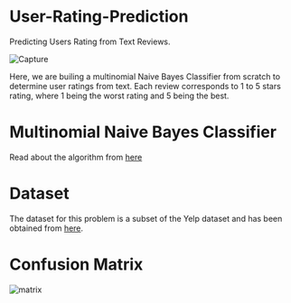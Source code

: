 # User-Rating-Prediction
Predicting Users Rating from Text Reviews. 


![Capture](https://user-images.githubusercontent.com/65237445/145256144-4f2d2d01-9261-498e-a024-499f38d67a12.PNG)

Here, we are builing a multinomial Naive Bayes Classifier from scratch to determine user ratings from text. Each review corresponds to 1 to 5 stars rating, where 1 being the worst rating and 5 being the best.

# Multinomial Naive Bayes Classifier
Read about the algorithm from [here](https://www.upgrad.com/blog/multinomial-naive-bayes-explained/)

# Dataset
The dataset for this problem is a subset of the Yelp dataset and has been obtained from [here](https://www.yelp.com/dataset).

# Confusion Matrix

![matrix](https://user-images.githubusercontent.com/65237445/145256861-9b4793ec-3c1a-40bd-b130-fc9f9ba19569.PNG)



